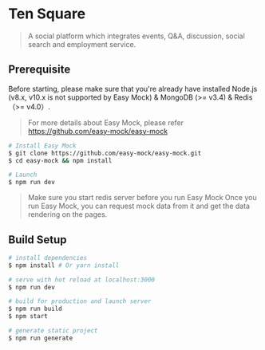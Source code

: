 # Ten Square

> A social platform which integrates events, Q&A, discussion, social search and employment service.

## Prerequisite
Before starting, please make sure that you're already have installed Node.js (v8.x, v10.x is not supported by Easy Mock) & MongoDB (>= v3.4) & Redis（>= v4.0）.
> For more details about Easy Mock, please refer https://github.com/easy-mock/easy-mock
``` bash
# Install Easy Mock
$ git clone https://github.com/easy-mock/easy-mock.git
$ cd easy-mock && npm install

# Launch
$ npm run dev
```
> Make sure you start redis server before you run Easy Mock
Once you run Easy Mock, you can request mock data from it and get the data rendering on the pages.

## Build Setup

``` bash
# install dependencies
$ npm install # Or yarn install

# serve with hot reload at localhost:3000
$ npm run dev

# build for production and launch server
$ npm run build
$ npm start

# generate static project
$ npm run generate
```

